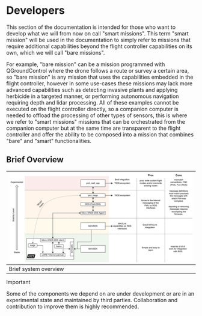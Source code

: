 # Developers

This section of the documentation is intended for those who want to develop what we will from now on call "smart missions". This term "smart mission" will be used in the documentation to simply refer to missions that require additional capabilities beyond the flight controller capabilities on its own, which we will call "bare missions". 

For example, "bare mission" can be a mission programmed with QGroundControl where the drone follows a route or survey a certain area, so "bare mission" is any mission that uses the capabilities embedded in the flight controller, however in some use-cases these missions may lack more advanced capabilities such as detecting invasive plants and applying herbicide in a targeted manner, or performing autonomous navigation requiring depth and lidar processing. All of these examples cannot be executed on the flight controller directly, so a companion computer is needed to offload the processing of other types of sensors, this is where we refer to "smart missions" missions that can be orchestrated from the companion computer but at the same time are transparent to the flight controller and offer the ability to be composed into a mission that combines "bare" and "smart" functionalities.

## Brief Overview

| ![System Overview](./images/systems-overview-developer-developer.jpg) |
|-----------------------------------------------------------------------|
| Brief system overview                                                 |

> [!IMPORTANT]  
> Some of the components we depend on are under development or are in an experimental state and maintained by third parties. Collaboration and contribution to improve them is highly recommended.
